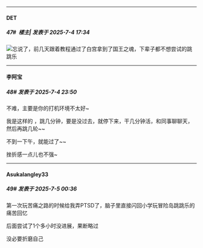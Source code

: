 ﻿
*****

####  DET  
##### 47#         楼主| 发表于 2025-7-4 17:34

<img src="https://static.stage1st.com/image/smiley/face2017/009.gif" referrerpolicy="no-referrer">忘说了，前几天跟着教程通过了白宫拿到了国王之魂，下辈子都不想尝试的跳跳乐


*****

####  李阿宝  
##### 48#       发表于 2025-7-4 23:50

不难，主要是你的打机环境不太好~

我是这样的 ，跳几分钟，要是没过去，就停下来，干几分钟活，和同事聊聊天，然后再跳几轮~~

不到一下午，就能过了~~

挫折感一点儿也不强~


*****

####  Asukalangley33  
##### 49#       发表于 2025-7-5 00:36

第一次玩苦痛之路的时候给我弄PTSD了，脑子里直接闪回小学玩冒险岛跳跳乐的痛苦回忆

后面尝试了1个多小时没进展，果断略过

没必要折磨自己

